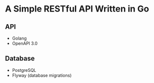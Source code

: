 # A Simple RESTful API Written in Go

## API

- Golang
- OpenAPI 3.0

## Database

- PostgreSQL
- Flyway (database migrations)
